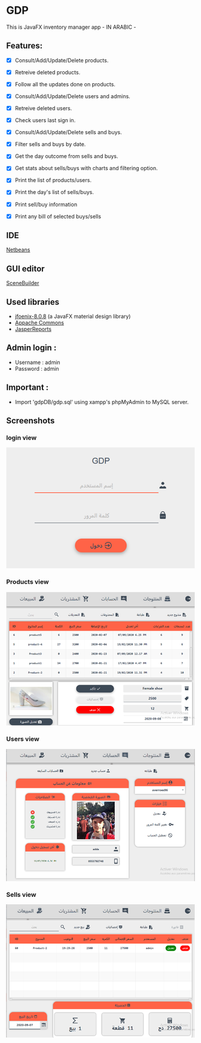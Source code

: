 # GDP
This is JavaFX inventory manager app - IN ARABIC -

## Features:
- [x] Consult/Add/Update/Delete products.
- [x] Retreive deleted products.
- [x] Follow all the updates done on products.
- [x] Consult/Add/Update/Delete users and admins.
- [x] Retreive deleted users.
- [x] Check users last sign in.
- [x] Consult/Add/Update/Delete sells and buys.
- [x] Filter sells and buys by date.
- [x] Get the day outcome from sells and buys.
- [x] Get stats about sells/buys with charts and filtering option.
- [x] Print the list of products/users.
- [x] Print the day's list of sells/buys.
- [x] Print sell/buy information
- [x] Print any bill of selected buys/sells



## IDE
[Netbeans](https://netbeans.org/)

## GUI editor
[SceneBuilder](https://gluonhq.com/products/scene-builder/)

## Used libraries
- [jfoenix-8.0.8](http://jfoenix.com/) (a JavaFX material design library)
- [Appache Commons](http://commons.apache.org/)
- [JasperReports](https://sourceforge.net/projects/jasperreports/)


## Admin login : 
  - Username : admin
  - Password : admin
  
## Important :
- Import 'gdpDB/gdp.sql' using xampp's phpMyAdmin to MySQL server.  

## Screenshots

### login view
![](interfaces/login_ui.png)

### Products view
![](interfaces/products_ui.png)

### Users view
![](interfaces/users_ui.png)

### Sells view
![](interfaces/sells_ui.png)

